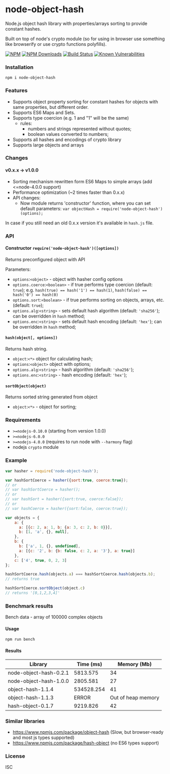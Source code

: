 # node-object-hash

Node.js object hash library with properties/arrays sorting to provide constant hashes.

Built on top of node's crypto module (so for using in browser use something
like browserify or use crypto functions polyfills). 

[![NPM](https://img.shields.io/npm/v/node-object-hash.svg?maxAge=2592000&style=flat-square)](https://npmjs.org/packages/node-object-hash)
[![NPM Downloads](https://img.shields.io/npm/dt/node-object-hash.svg?maxAge=2592000&style=flat-square)](https://npmjs.org/packages/node-object-hash)
[![Build Status](https://img.shields.io/travis/SkeLLLa/node-object-hash.svg?branch=master&style=flat-square)](https://travis-ci.org/SkeLLLa/node-object-hash)
[![Known Vulnerabilities](https://snyk.io/test/github/skellla/node-object-hash/badge.svg?style=flat-square)](https://snyk.io/test/github/skellla/node-object-hash)


### Installation
`npm i node-object-hash`

### Features
- Supports object property sorting for constant hashes for objects with same properties, but different order.
- Supports ES6 Maps and Sets.
- Supports type coercion (e.g. 1 and "1" will be the same)
  - rules:
    - numbers and strings represented without quotes;
    - boolean values converted to numbers;
- Supports all hashes and encodings of crypto library
- Supports large objects and arrays

### Changes
#### v0.x.x -> v1.0.0
- Sorting mechanism rewritten form ES6 Maps to simple arrays
 (add <=node-4.0.0 support)
- Performance optimization (~2 times faster than 0.x.x)
- API changes:
  - Now module returns 'constructor' function, where you can set
  default parameters: ```var objectHash = require('node-object-hash')(options);```

In case if you still need an old 0.x.x version it's available in `hash.js`
file.
### API

#### Constructor `require('node-object-hash')([options])`
Returns preconfigured object with API

Parameters:
*  `options`:`<object>` - object with hasher config options
*  `options.coerce`:`<boolean>` - if true performs type coercion (default: `true`);
e.g. `hash(true) == hash('1') == hash(1)`, `hash(false) == hash('0') == hash(0)`
*  `options.sort`:`<boolean>` - if true performs sorting on objects, arrays, etc. (default: `true`);
*  `options.alg`:`<string>` - sets default hash algorithm (default: `'sha256'`); can be overridden in `hash` method;
*  `options.enc`:`<string>` - sets default hash encoding (default: `'hex'`); can be overridden in `hash` method;

#### `hash(object[, options])`
Returns hash string.
*  `object`:`<*>` object for calculating hash;
*  `options`:`<object>` object with options;
*  `options.alg`:`<string>` - hash algorithm (default: `'sha256'`);
*  `options.enc`:`<string>` - hash encoding (default: `'hex'`);

#### `sortObject(object)`
Returns sorted string generated from object
*  `object`:`<*>` - object for sorting;

### Requirements
- `>=nodejs-0.10.0` (starting from version 1.0.0)
- `>=nodejs-6.0.0`
- `>=nodejs-4.0.0` (requires to run node with `--harmony` flag)
- nodejs `crypto` module
### Example
```js
var hasher = require('node-object-hash');

var hashSortCoerce = hasher({sort:true, coerce:true});
// or
// var hashSortCoerce = hasher();
// or
// var hashSort = hasher({sort:true, coerce:false});
// or
// var hashCoerce = hasher({sort:false, coerce:true});

var objects = {
    a: {
      a: [{c: 2, a: 1, b: {a: 3, c: 2, b: 0}}],
      b: [1, 'a', {}, null],
    },
    b: {
      b: ['a', 1, {}, undefined],
      a: [{c: '2', b: {b: false, c: 2, a: '3'}, a: true}]
    },
    c: ['4', true, 0, 2, 3]
};

hashSortCoerce.hash(objects.a) === hashSortCoerce.hash(objects.b);
// returns true

hashSortCoerce.sortObject(object.c)
// returns '[0,1,2,3,4]'
```

### Benchmark results
Bench data - array of 100000 complex objects

#### Usage
`npm run bench`

#### Results
| Library                | Time (ms)  | Memory (Mb)        |
|------------------------|------------|--------------------|
| node-object-hash-0.2.1 | 5813.575   | 34                 |
| node-object-hash-1.0.0 | 2805.581   | 27                 |
| object-hash-1.1.4      | 534528.254 | 41                 |
| object-hash-1.1.3      | ERROR      | Out of heap memory |
| hash-object-0.1.7      | 9219.826   | 42                 |

### Similar libraries
* https://www.npmjs.com/package/object-hash (Slow, but browser-ready
 and most js types supported)
* https://www.npmjs.com/package/hash-object (no ES6 types support)


### License
ISC

